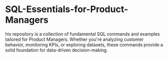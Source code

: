 # SQL-Essentials-for-Product-Managers
his repository is a collection of fundamental SQL commands and examples tailored for Product Managers. Whether you're analyzing customer behavior, monitoring KPIs, or exploring datasets, these commands provide a solid foundation for data-driven decision-making.

